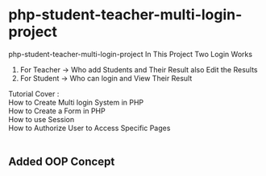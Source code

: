 # php-student-teacher-multi-login-project
php-student-teacher-multi-login-project
In This Project Two Login Works
1. For Teacher  -> Who add Students and Their Result also Edit the Results
2. For Student -> Who can login and View Their Result

Tutorial Cover : <br>
How to Create Multi login System in PHP<br>
How to Create a Form in PHP<br>
How to use Session<br>
How to Authorize User to Access Specific Pages<br>
<br>
<h2>Added OOP Concept</h2>
